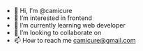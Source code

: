- 👋 Hi, I’m @camicure
- 👀 I’m interested in frontend
- 🌱 I’m currently learning web developer
- 💞️ I’m looking to collaborate on
- 📫 How to reach me camicure@gmail.com

<!---
camicure/camicure is a ✨ special ✨ repository because its `README.md` (this file) appears on your GitHub profile.
You can click the Preview link to take a look at your changes.
--->
